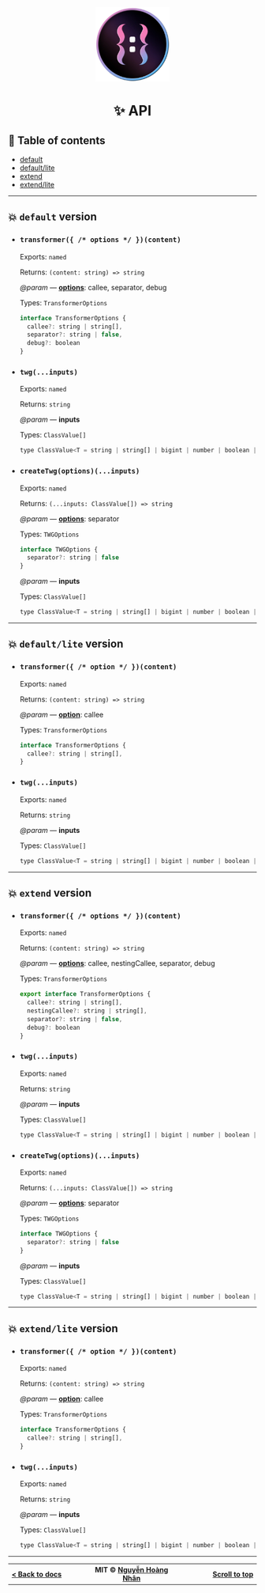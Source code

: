 <div align="center">
  <img src="../public/twg_logo.webp" alt="twg logo" width="150px" height="150px">
</div>

<h1 align="center">✨ API</h1>

## 📌 Table of contents

- [default](#-default-version)
- [default/lite](#-defaultlite-version)
- [extend](#-default-version)
- [extend/lite](#-default-version)

---

## 💥 `default` version

- ### `transformer({ /* options */ })(content)`

  Exports: `named`

  Returns: `(content: string) => string`

  _@param_ — **[options](../docs/options.md#transformer-options)**: callee, separator, debug

  Types: `TransformerOptions`

  ```js
  interface TransformerOptions {
    callee?: string | string[],
    separator?: string | false,
    debug?: boolean
  }
  ```

- ### `twg(...inputs)`

  Exports: `named`

  Returns: `string`

  _@param_ — **inputs**

  Types: `ClassValue[]`

  ```js
  type ClassValue<T = string | string[] | bigint | number | boolean | null | undefined> = T | T[] | Record<string, unknown>
  ```

- ### `createTwg(options)(...inputs)`

  Exports: `named`

  Returns: `(...inputs: ClassValue[]) => string`

  _@param_ — **[options](../docs/options.md#createtwg-options)**: separator

  Types: `TWGOptions`

  ```js
  interface TWGOptions {
    separator?: string | false
  }
  ```

  _@param_ — **inputs**

  Types: `ClassValue[]`

  ```js
  type ClassValue<T = string | string[] | bigint | number | boolean | null | undefined> = T | T[] | Record<string, unknown>
  ```

---

## 💥 `default/lite` version

- ### `transformer({ /* option */ })(content)`

  Exports: `named`

  Returns: `(content: string) => string`

  _@param_ — **[option](../docs/options.md#transformer-options)**: callee

  Types: `TransformerOptions`

  ```js
  interface TransformerOptions {
    callee?: string | string[],
  }
  ```

- ### `twg(...inputs)`

  Exports: `named`

  Returns: `string`

  _@param_ — **inputs**

  Types: `ClassValue[]`

  ```js
  type ClassValue<T = string | string[] | bigint | number | boolean | null | undefined> = T | T[] | Record<string, unknown>
  ```

---

## 💥 `extend` version

- ### `transformer({ /* options */ })(content)`

  Exports: `named`

  Returns: `(content: string) => string`

  _@param_ — **[options](../docs/options.md#transformer-options)**: callee, nestingCallee, separator, debug

  Types: `TransformerOptions`

  ```js
  export interface TransformerOptions {
    callee?: string | string[],
    nestingCallee?: string | string[],
    separator?: string | false,
    debug?: boolean
  }
  ```

- ### `twg(...inputs)`

  Exports: `named`

  Returns: `string`

  _@param_ — **inputs**

  Types: `ClassValue[]`

  ```js
  type ClassValue<T = string | string[] | bigint | number | boolean | null | undefined> = T | T[] | Record<string, unknown>
  ```

- ### `createTwg(options)(...inputs)`

  Exports: `named`

  Returns: `(...inputs: ClassValue[]) => string`

  _@param_ — **[options](../docs/options.md#createtwg-options)**: separator

  Types: `TWGOptions`

  ```js
  interface TWGOptions {
    separator?: string | false
  }
  ```

  _@param_ — **inputs**

  Types: `ClassValue[]`

  ```js
  type ClassValue<T = string | string[] | bigint | number | boolean | null | undefined> = T | T[] | Record<string, unknown>
  ```

---

## 💥 `extend/lite` version

- ### `transformer({ /* option */ })(content)`

  Exports: `named`

  Returns: `(content: string) => string`

  _@param_ — **[option](../docs/options.md#transformer-options)**: callee

  Types: `TransformerOptions`

  ```js
  interface TransformerOptions {
    callee?: string | string[],
  }
  ```

- ### `twg(...inputs)`

  Exports: `named`

  Returns: `string`

  _@param_ — **inputs**

  Types: `ClassValue[]`

  ```js
  type ClassValue<T = string | string[] | bigint | number | boolean | null | undefined> = T | T[] | Record<string, unknown>
  ```

---

<div align="center" width="100%">
  <table>
    <tr>
      <th width="500px">
        <div align="start">
          <a href="../docs/README.md">< Back to docs</a>
        </div>
      </th>
      <th width="500px">
        <div align="center">
          MIT © <a href="https://github.com/hoangnhan2ka3">Nguyễn Hoàng Nhân</a>
        </div>
      </th>
      <th width="500px">
        <div align="end">
          <a href="#-api">Scroll to top</a>
        </div>
      </th>
    </tr>
  </table>
</div>
